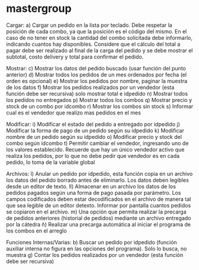# mastergroup

Cargar:
  a) Cargar un pedido en la lista por teclado. Debe respetar la posición de cada combo, ya que la posición es el código del mismo. En el caso de no tener en stock la cantidad del combo solicitada debe informarlo, indicando cuantos hay disponibles. Considere que el cálculo del total a pagar debe ser realizado al final de la carga del pedido y se debe mostrar el subtotal, costo delivery y total para confirmar el pedido.

Mostrar:
  c) Mostrar los datos del pedido buscado (usar función del punto anterior)
  d) Mostrar todos los pedidos de un mes ordenados por fecha (el orden es opcional)
  e) Mostrar los pedidos por nombre, paginar la muestra de los datos
  f) Mostrar los pedidos realizados por un vendedor (esta función debe ser recursiva) solo mostrar total e idpedido
  n) Mostrar todos los pedidos no entregados
  p) Mostrar todos los combos
  q) Mostrar precio y stock de un combo por idcombo
  r) Mostrar los combos sin stock
  s) Informar cual es el vendedor que realizo mas pedidos en el mes

Modificar:
  i) Modificar el estado del pedido a entregado por idpedido
  j) Modificar la forma de pago de un pedido según su idpedido
  k) Modificar nombre de un pedido según su idpedido
  o) Modificar precio y stock del combo según idcombo
  t) Permitir cambiar el vendedor, ingresando uno de los valores establecido. Recuerde que hay un único vendedor activo que realiza los pedidos, por lo que no debe pedir que vendedor es en cada pedido, lo toma de la variable global

Archivos:
  l) Anular un pedido por idpedido, esta función copia en un archivo los datos del pedido borrado antes de eliminarlo. Los datos deben legibles desde un editor de texto.
  ll) Almacenar en un archivo los datos de los pedidos pagados según una forma de pago pasada por parámetro. Los campos codificados deben estar decodificados en el archivo de manera tal que sea legible de un editor detexto. Informar por pantalla cuantos pedidos se copiaron en el archivo.
  m) Una opción que permita realizar la precarga de pedidos anteriores (historial de pedidos) mediante un archivo entregado por la cátedra
  ñ) Realizar una precarga automática al iniciar el programa de los combos en el arreglo


Funciones Internas/Varias:
  b) Buscar un pedido por idpedido (función auxiliar interna no figura en las opciones del programa). Solo lo busca, no muestra
  g) Contar los pedidos realizados por un vendedor (esta función debe ser recursiva)
